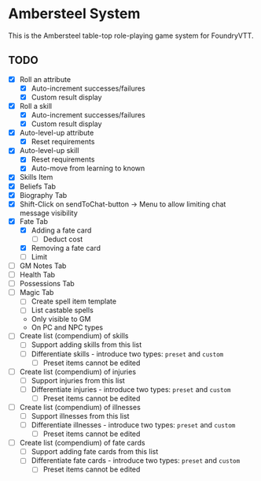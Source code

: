# Ambersteel System

This is the Ambersteel table-top role-playing game system for FoundryVTT. 

## TODO
* [X] Roll an attribute
  * [X] Auto-increment successes/failures
  * [X] Custom result display
* [X] Roll a skill
  * [X] Auto-increment successes/failures
  * [X] Custom result display
* [X] Auto-level-up attribute
  * [X] Reset requirements
* [X] Auto-level-up skill
  * [X] Reset requirements
  * [X] Auto-move from learning to known
* [X] Skills Item
* [X] Beliefs Tab
* [X] Biography Tab
* [X] Shift-Click on sendToChat-button -> Menu to allow limiting chat message visibility
* [X] Fate Tab
  * [X] Adding a fate card
    * [ ] Deduct cost
  * [X] Removing a fate card
  * [ ] Limit
* [ ] GM Notes Tab
* [ ] Health Tab
* [ ] Possessions Tab
* [ ] Magic Tab
  * [ ] Create spell item template
  * [ ] List castable spells
  * Only visible to GM
  * On PC and NPC types
* [ ] Create list (compendium) of skills
  * [ ] Support adding skills from this list
  * [ ] Differentiate skills - introduce two types: `preset` and `custom`
    * [ ] Preset items cannot be edited
* [ ] Create list (compendium) of injuries
  * [ ] Support injuries from this list
  * [ ] Differentiate injuries - introduce two types: `preset` and `custom`
    * [ ] Preset items cannot be edited
* [ ] Create list (compendium) of illnesses
  * [ ] Support illnesses from this list
  * [ ] Differentiate illnesses - introduce two types: `preset` and `custom`
    * [ ] Preset items cannot be edited
* [ ] Create list (compendium) of fate cards
  * [ ] Support adding fate cards from this list
  * [ ] Differentiate fate cards - introduce two types: `preset` and `custom`
    * [ ] Preset items cannot be edited
